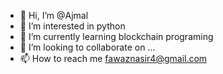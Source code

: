 - 👋 Hi, I’m @Ajmal
- 👀 I’m interested in python 
- 🌱 I’m currently learning blockchain programing 
- 💞️ I’m looking to collaborate on ...
- 📫 How to reach me fawaznasir4@gmail.com 

<!---
fhazdeadshot/fhazdeadshot is a ✨ special ✨ repository because its `README.md` (this file) appears on your GitHub profile.
You can click the Preview link to take a look at your changes.
--->
